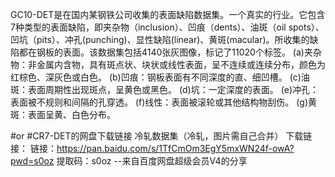 GC10-DET是在国内某钢铁公司收集的表面缺陷数据集。一个真实的行业。它包含7种类型的表面缺陷，即夹杂物（inclusion）、凹痕（dents）、油斑（oil spots）、凹坑（pits）、冲孔(punching)、显性缺陷(linear)、黄斑(macular)。所收集的缺陷都在钢板的表面。该数据集包括4140张灰图像，标记了11020个标签。
(a)夹杂物：非金属内含物，具有斑点状、块状或线性表面，呈不连续或连续分布，颜色为红棕色、深灰色或白色。
(b)凹痕：钢板表面有不同深度的直、细凹槽。
(c)油斑：表面周期性出现斑点，呈黄色或黑色。
(d)坑：一定深度的表面。
(e)冲孔：表面被不规则和间隔的孔穿透。
(f)线性：表面被滚轮或其他结构物刮伤。
(g)黄斑：表面呈黄、白色分布。







#or
#CR7-DET的网盘下载链接
冷轧数据集（冷轧，图片需自己合并）
下载链接：
链接：https://pan.baidu.com/s/1TfCmOm3EgY5mxWN24f-owA?pwd=s0oz 
提取码：s0oz 
--来自百度网盘超级会员V4的分享
